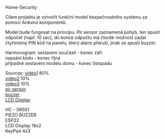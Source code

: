 Home-Security</br>

Cílem projektu je vytvořit funkční model bezpečnostního systému za pomocí Arduino komponentů.</br>

Model bude fungovat na principu: Pir sensor zaznamená pohyb, ten spustí odpočet (např. 10 sec), do konce odpočtu má člověk možnost zadat čtyřmístný PIN kód na panelu, který alarm přeruší, jinak se spustí buzzer.

Harmonogram:
         sestavení součástí - konec září</br>
         napsání kódu - konec října</br>
         případné sestavení modelu domu - konec listopadu</br>         


Sources: [video1](https://www.youtube.com/watch?v=dRCnccv_dVE) 80%</br>
         [video2](https://www.youtube.com/watch?v=lTAo_H5eqsk) 10%</br>
         [video3](https://www.youtube.com/watch?v=Dp3RMb0e1eA) 10%</br>
         [pir sensor](https://www.youtube.com/watch?v=FxaTDvs34mM)</br>
         [buzzer](https://www.americanpiezo.com/standard-products/buzzers.html)</br>
         [LCD Display](https://www.youtube.com/watch?v=dZZynJLmTn8)</br>
         
HC - SR501 </br>
PIEZO BUZZER </br>
ESP32 </br>
LCD Display 16x2 </br>
KeyPad 4x3 </br>
